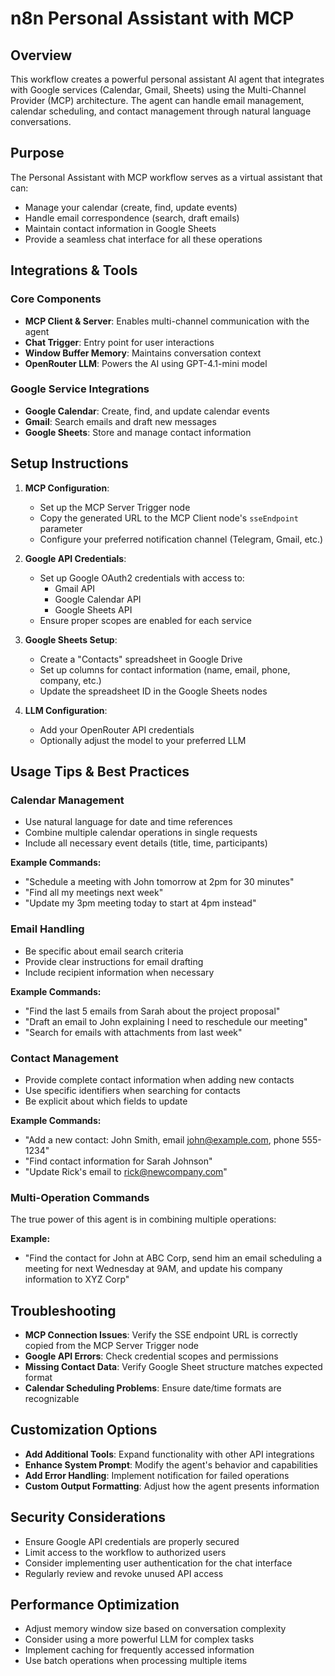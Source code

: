 # n8n Personal Assistant with MCP

## Overview

This workflow creates a powerful personal assistant AI agent that integrates with Google services (Calendar, Gmail, Sheets) using the Multi-Channel Provider (MCP) architecture. The agent can handle email management, calendar scheduling, and contact management through natural language conversations.

## Purpose

The Personal Assistant with MCP workflow serves as a virtual assistant that can:
- Manage your calendar (create, find, update events)
- Handle email correspondence (search, draft emails)
- Maintain contact information in Google Sheets
- Provide a seamless chat interface for all these operations

## Integrations & Tools

### Core Components
- **MCP Client & Server**: Enables multi-channel communication with the agent
- **Chat Trigger**: Entry point for user interactions
- **Window Buffer Memory**: Maintains conversation context
- **OpenRouter LLM**: Powers the AI using GPT-4.1-mini model

### Google Service Integrations
- **Google Calendar**: Create, find, and update calendar events
- **Gmail**: Search emails and draft new messages
- **Google Sheets**: Store and manage contact information

## Setup Instructions

1. **MCP Configuration**:
   - Set up the MCP Server Trigger node
   - Copy the generated URL to the MCP Client node's `sseEndpoint` parameter
   - Configure your preferred notification channel (Telegram, Gmail, etc.)

2. **Google API Credentials**:
   - Set up Google OAuth2 credentials with access to:
     - Gmail API
     - Google Calendar API
     - Google Sheets API
   - Ensure proper scopes are enabled for each service

3. **Google Sheets Setup**:
   - Create a "Contacts" spreadsheet in Google Drive
   - Set up columns for contact information (name, email, phone, company, etc.)
   - Update the spreadsheet ID in the Google Sheets nodes

4. **LLM Configuration**:
   - Add your OpenRouter API credentials
   - Optionally adjust the model to your preferred LLM

## Usage Tips & Best Practices

### Calendar Management
- Use natural language for date and time references
- Combine multiple calendar operations in single requests
- Include all necessary event details (title, time, participants)

**Example Commands:**
- "Schedule a meeting with John tomorrow at 2pm for 30 minutes"
- "Find all my meetings next week"
- "Update my 3pm meeting today to start at 4pm instead"

### Email Handling
- Be specific about email search criteria
- Provide clear instructions for email drafting
- Include recipient information when necessary

**Example Commands:**
- "Find the last 5 emails from Sarah about the project proposal"
- "Draft an email to John explaining I need to reschedule our meeting"
- "Search for emails with attachments from last week"

### Contact Management
- Provide complete contact information when adding new contacts
- Use specific identifiers when searching for contacts
- Be explicit about which fields to update

**Example Commands:**
- "Add a new contact: John Smith, email john@example.com, phone 555-1234"
- "Find contact information for Sarah Johnson"
- "Update Rick's email to rick@newcompany.com"

### Multi-Operation Commands
The true power of this agent is in combining multiple operations:

**Example:**
- "Find the contact for John at ABC Corp, send him an email scheduling a meeting for next Wednesday at 9AM, and update his company information to XYZ Corp"

## Troubleshooting

- **MCP Connection Issues**: Verify the SSE endpoint URL is correctly copied from the MCP Server Trigger node
- **Google API Errors**: Check credential scopes and permissions
- **Missing Contact Data**: Verify Google Sheet structure matches expected format
- **Calendar Scheduling Problems**: Ensure date/time formats are recognizable

## Customization Options

- **Add Additional Tools**: Expand functionality with other API integrations
- **Enhance System Prompt**: Modify the agent's behavior and capabilities
- **Add Error Handling**: Implement notification for failed operations
- **Custom Output Formatting**: Adjust how the agent presents information

## Security Considerations

- Ensure Google API credentials are properly secured
- Limit access to the workflow to authorized users
- Consider implementing user authentication for the chat interface
- Regularly review and revoke unused API access

## Performance Optimization

- Adjust memory window size based on conversation complexity
- Consider using a more powerful LLM for complex tasks
- Implement caching for frequently accessed information
- Use batch operations when processing multiple items 